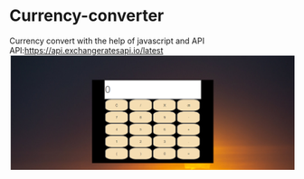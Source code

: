 # Currency-converter
Currency convert with the help of javascript and API
API:https://api.exchangeratesapi.io/latest
![](https://github.com/tariqaziz123/simple-calculator/blob/master/Screenshot%20(72).png)
